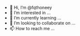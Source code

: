 - 👋 Hi, I’m @fqthoneey
- 👀 I’m interested in ...
- 🌱 I’m currently learning ...
- 💞️ I’m looking to collaborate on ...
- 📫 How to reach me ...

<!---
fqthoneey/fqthoneey is a ✨ special ✨ repository because its `README.md` (this file) appears on your GitHub profile.
You can click the Preview link to take a look at your changes.
--->
